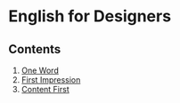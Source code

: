 # English for Designers

## Contents

1. [One Word](01-one-word/first-draft)
2. [First Impression](02-first-impression/)
3. [Content First](03_content_first/)
